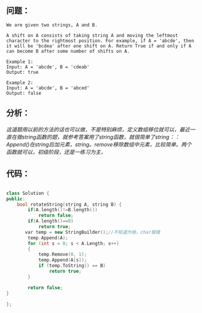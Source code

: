 ## 问题：
```
We are given two strings, A and B.

A shift on A consists of taking string A and moving the leftmost character to the rightmost position. For example, if A = 'abcde', then it will be 'bcdea' after one shift on A. Return True if and only if A can become B after some number of shifts on A.

Example 1:
Input: A = 'abcde', B = 'cdeab'
Output: true

Example 2:
Input: A = 'abcde', B = 'abced'
Output: false
```
## 分析：
###### 这道题用以前的方法的话也可以做，不是特别麻烦，定义数组移位就可以，最近一直在做string函数的题，就参考答案用了string函数，就很简单了string：：Append()在string后加元素，string。remove移除数组中元素，比较简单。两个函数就可以，初级阶段，还是一练习为主，
## 代码：
```cpp

class Solution {
public:
    bool rotateString(string A, string B) {
        if(A.length()!=B.length())
            return false;
        if(A.length()==0)
            return true;
       var temp = new StringBuilder();//不知道为啥，char报错
        temp.Append(A);
        for (int s = 0; s < A.Length; s++)
        {
            temp.Remove(0, 1);
            temp.Append(A[s]);
            if (temp.ToString() == B)
                return true;
        }

        return false;
}

};
```


